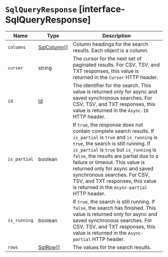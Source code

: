 # `SqlQueryResponse` [interface-SqlQueryResponse]

| Name | Type | Description |
| - | - | - |
| `columns` | [SqlColumn](./SqlColumn.md)[] | Column headings for the search results. Each object is a column. |
| `cursor` | string | The cursor for the next set of paginated results. For CSV, TSV, and TXT responses, this value is returned in the `Cursor` HTTP header. |
| `id` | [Id](./Id.md) | The identifier for the search. This value is returned only for async and saved synchronous searches. For CSV, TSV, and TXT responses, this value is returned in the `Async-ID` HTTP header. |
| `is_partial` | boolean | If `true`, the response does not contain complete search results. If `is_partial` is `true` and `is_running` is `true`, the search is still running. If `is_partial` is `true` but `is_running` is `false`, the results are partial due to a failure or timeout. This value is returned only for async and saved synchronous searches. For CSV, TSV, and TXT responses, this value is returned in the `Async-partial` HTTP header. |
| `is_running` | boolean | If `true`, the search is still running. If `false`, the search has finished. This value is returned only for async and saved synchronous searches. For CSV, TSV, and TXT responses, this value is returned in the `Async-partial` HTTP header. |
| `rows` | [SqlRow](./SqlRow.md)[] | The values for the search results. |
